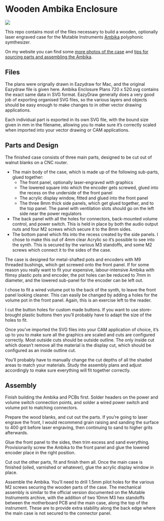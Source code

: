 # Wooden Ambika Enclosure

![](https://waterpigs.co.uk/img/2018-05-15-ambika.jpeg)

This repo contains most of the files necessary to build a wooden, optionally laser engraved case for the Mutable Instruments [Ambika](https://mutable-instruments.net/archive/ambika/build/) polyphonic symthesizer.

On my website you can find some [more photos of the case](https://waterpigs.co.uk/notes/4uSCa6/) and [tips for sourcing parts and assembling the Ambika](https://waterpigs.co.uk/notes/4uUASa/).

## Files

The plans were orignally drawn in Eazydraw for Mac, and the original Eazydraw file is given here. Ambika Enclosure Plans 720 x 520.svg contains the exact same data in SVG format. EazyDraw generally does a very good job of exporting organised SVG files, so the various layers and objects should be easy enough to make changes to in other vector drawing applications.

Each individual part is exported in its own SVG file, with the bound size given in mm in the filename, allowing you to make sure it’s correctly scaled when imported into your vector drawing or CAM applications.

## Parts and Design

The finished case consists of three main parts, designed to be cut out of walnut blanks on a CNC router.

* The main body of the case, which is made up of the following sub-parts, glued together:
    * The front panel, optionally laser-engraved with graphics
   * The lowered square into which the encoder gets screwed, glued into the recess on the underside of the front panel
    * The acrylic display window, fitted and glued into the front panel
    * The three 8mm thick side panels, which get glued together, and to the top panel. The panel with ventilation slots should go on the left side near the power regulators
* The back panel with all the holes for connectors, back-mounted volume control, and power switch. This is held in place by both the audio output nuts and four M2 screws which secure it to the 8mm sides.
* The bottom panel which fits into the recess created by the side panels. I chose to make this out of 4mm clear Acrylic so it’s possible to see into the synth. This is secured by the various M3 standoffs, and some M2 screws which connect it to the sides of the case.

The case is designed for metal-shafted pots and encoders with M9 threaded bushings, which get screwed onto the front panel. If for some reason you really want to fit your expensive, labour-intensive Ambika with flimsy plastic pots and encoder, the pot holes can be reduced to 7mm in diameter, and the lowered sub-panel for the encoder can be left out.

I chose to fit a wired volume pot to the back of the synth, to leave the front panel looking cleaner. This can easily be changed by adding a holes for the volume pot in the front panel. Again, this is an exercise left to the reader.

I cut the button holes for custom made buttons. If you want to use store-brought plastic buttons then you’ll probably have to adapt the size of the holes to fit.

Once you’ve imported the SVG files into your CAM application of choice, it’s up to you to make sure all the graphics are scaled and cuts are configured correctly. Most outside cuts should be outside outline. The only inside cut which doesn’t remove all the material is the display cut, which should be configured as an inside outline cut.

You’ll probably have to manually change the cut depths of all the shaded areas to match your materials. Study the assembly plans and adjust accordingly to make sure everything will fit together correctly.

## Assembly

Finish building the Ambika and PCBs first. Solder headers on the power and volume switch connection points, and solder a wired power switch and volume pot to matching connectors.

Prepare the wood blanks, and cut out the parts. If you’re going to laser engrave the front, I would recommend grain raising and sanding the surface to 400 grit before laser engraving, then continuing to sand to higher grits afterwards.

Glue the front panel to the sides, then trim excess and sand everything. Provisionarily screw the Ambika to the front panel and glue the lowered encoder place in the right position.

Cut out the other parts, fit and finish them all. Once the main case is finished (oiled, varnished or whatever), glue the acrylic display window in place.

Assemble the Ambika. You’ll need to drill 1.5mm pilot holes for the various M2 screws securing the wooden parts of the case. The mechanical assembly is similar to the official version documented on the Mutable Instruments archive, with the addition of two 10mm M3 hex standoffs between the motherboard PCB and the main case, along the top of the instrument. These are to provide extra stability along the back edge where the main case is not secured to the connector panel.